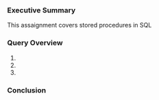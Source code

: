 <h3>Executive Summary</h3>

<p>This assaignment covers stored procedures in SQL</p>

<h3>Query Overview</h3>

<ol>
<li>
<li>
<li>
</ol>

<h3>Conclusion</h3>

<p></p>
